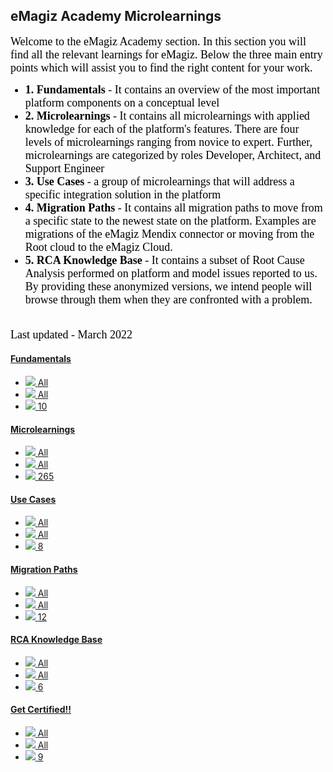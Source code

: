 <div class="ez-academy">
	<div class="ez-academy__body">
		<main class="master">
	<h2 class="title">eMagiz Academy Microlearnings</h2>
		<p>
		<font size="4" face="verdana" color="black">
       Welcome to the eMagiz Academy section. In this section you will find all the relevant learnings for eMagiz. Below the three main entry points which will assist you to find the right content for your work. 
	   </br>
			<ul>
			   <li><b>1. Fundamentals</b> - It contains an overview of the most important platform components on a conceptual level</li>
			   <li><b>2. Microlearnings</b> - It contains all microlearnings with applied knowledge for each of the platform's features. There are four levels of microlearnings ranging from novice to expert. Further, microlearnings are categorized by roles Developer, Architect, and Support Engineer</li>
			   <li><b>3. Use Cases</b> - a group of microlearnings that will address a specific integration solution in the platform</li>
			   <li><b>4. Migration Paths</b> - It contains all migration paths to move from a specific state to the newest state on the platform. Examples are migrations of the eMagiz Mendix connector or moving from the Root cloud to the eMagiz Cloud.</li>
			   <li><b>5. RCA Knowledge Base</b> - It contains a subset of Root Cause Analysis performed on platform and model issues reported to us. By providing these anonymized versions, we intend people will browse through them when they are confronted with a problem.</li>
			</ul>
		</br>
        Last updated - March 2022
		   </font>
    </p>
		<div class="card-container">
			<a href="../../docs/fundamental/index_academy_fundamental_all" class="card">
			<div class="card__body" style="background: url(../../img/microlearning/academy_index/fundamentals.svg) center no-repeat; background-size: 20%;">
					<h4 class="title">Fundamentals</h4>
				</div>
				<ul class="card__footer">
					<li class="card__footer-item">
						<img class="card__footer-icon card__footer-icon--level" src="../../img/microlearning/academy_index/icon-level24.svg"/>
						<label for="" class="card__footer-label">All</label>
					</li>
					<li class="card__footer-item">
						<img class="card__footer-icon card__footer-icon--roles" src="../../img/microlearning/academy_index/icon-roles24.svg"/>
						<label for="" class="card__footer-label">All</label>
					</li>
					<li class="card__footer-item">
						<img class="card__footer-icon card__footer-icon--lessons" src="../../img/microlearning/academy_index/icon-lessons24.svg"/>
						<label for="" class="card__footer-label">10</label>
					</li>
				</ul>
			</a>
			<a href="../../docs/microlearning/index_academy_microlearning" class="card">
				<div class="card__body" style="background: url(../../img/microlearning/academy_index/microlearnings2.svg) center no-repeat; background-size: 20%;">
					<h4 class="title">Microlearnings</h4>
				</div>
				<ul class="card__footer">
					<li class="card__footer-item">
						<img class="card__footer-icon card__footer-icon--level" src="../../img/microlearning/academy_index/icon-level24.svg"/>
						<label for="" class="card__footer-label">All</label>
					</li>
					<li class="card__footer-item">
						<img class="card__footer-icon card__footer-icon--roles" src="../../img/microlearning/academy_index/icon-roles24.svg"/>
						<label for="" class="card__footer-label">All</label>
					</li>
					<li class="card__footer-item">
						<img class="card__footer-icon card__footer-icon--lessons" src="../../img/microlearning/academy_index/icon-lessons24.svg"/>
						<label for="" class="card__footer-label">265</label>
					</li>
				</ul>
			</a>	
			<a href="../../docs/usecase/index_academy_usecase_all" class="card">
				<div class="card__body" style="background: url(../../img/microlearning/academy_index/usecases.svg) center no-repeat; background-size: 15%;">
					<h4 class="title">Use Cases</h4>
				</div>
				<ul class="card__footer">
					<li class="card__footer-item">
						<img class="card__footer-icon card__footer-icon--level" src="../../img/microlearning/academy_index/icon-level24.svg"/>
						<label for="" class="card__footer-label">All</label>
					</li>
					<li class="card__footer-item">
						<img class="card__footer-icon card__footer-icon--roles" src="../../img/microlearning/academy_index/icon-roles24.svg"/>
						<label for="" class="card__footer-label">All</label>
					</li>
					<li class="card__footer-item">
						<img class="card__footer-icon card__footer-icon--lessons" src="../../img/microlearning/academy_index/icon-lessons24.svg"/>
						<label for="" class="card__footer-label">8</label>
					</li>
				</ul>
			</a>
			<a href="../../docs/migrationpath/index_academy_migrationpath_all" class="card">
				<div class="card__body" style="background: url(../../img/microlearning/academy_index/migration-paths.svg) center no-repeat; background-size: 15%;">
					<h4 class="title">Migration Paths</h4>
				</div>
				<ul class="card__footer">
					<li class="card__footer-item">
						<img class="card__footer-icon card__footer-icon--level" src="../../img/microlearning/academy_index/icon-level24.svg"/>
						<label for="" class="card__footer-label">All</label>
					</li>
					<li class="card__footer-item">
						<img class="card__footer-icon card__footer-icon--roles" src="../../img/microlearning/academy_index/icon-roles24.svg"/>
						<label for="" class="card__footer-label">All</label>
					</li>
					<li class="card__footer-item">
						<img class="card__footer-icon card__footer-icon--lessons" src="../../img/microlearning/academy_index/icon-lessons24.svg"/>
						<label for="" class="card__footer-label">12</label>
					</li>
				</ul>
			</a>
			<a href="../../docs/rca-knowledgebase/index_academy_rca-knowledgebase_all" class="card">
				<div class="card__body" style="background: url(../../img/microlearning/academy_index/rca-knowledgebase.svg) center no-repeat; background-size: 17%;">
					<h4 class="title">RCA Knowledge Base</h4>
				</div>
				<ul class="card__footer">
					<li class="card__footer-item">
						<img class="card__footer-icon card__footer-icon--level" src="../../img/microlearning/academy_index/icon-level24.svg"/>
						<label for="" class="card__footer-label">All</label>
					</li>
					<li class="card__footer-item">
						<img class="card__footer-icon card__footer-icon--roles" src="../../img/microlearning/academy_index/icon-roles24.svg"/>
						<label for="" class="card__footer-label">All</label>
					</li>
					<li class="card__footer-item">
						<img class="card__footer-icon card__footer-icon--lessons" src="../../img/microlearning/academy_index/icon-lessons24.svg"/>
						<label for="" class="card__footer-label">6</label>
					</li>
				</ul>
			</a>
			<a href="https://www.emagiz.com/en/certification/" target="_blank" class="card card--featured">
				<div class="card__body" style="background: url(../../img/microlearning/academy_index/get_certified.png) center no-repeat; background-size: 20%;">
					<h4 class="title">Get Certified!!</h4>
				</div>
				<ul class="card__footer">
					<li class="card__footer-item">
						<img class="card__footer-icon card__footer-icon--level" src="../../img/microlearning/academy_index/icon-level24.svg"/>
						<label for="" class="card__footer-label">All</label>
					</li>
					<li class="card__footer-item">
						<img class="card__footer-icon card__footer-icon--roles" src="../../img/microlearning/academy_index/icon-roles24.svg"/>
						<label for="" class="card__footer-label">All</label>
					</li>
					<li class="card__footer-item">
						<img class="card__footer-icon card__footer-icon--lessons" src="../../img/microlearning/academy_index/icon-lessons24.svg"/>
						<label for="" class="card__footer-label">9</label>
					</li>
				</ul>
			</a>
		</div>			
	</div>
</main>
</div>
</div>